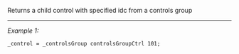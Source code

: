 Returns a child control with specified idc from a controls group


---
*Example 1:*
```sqf
_control = _controlsGroup controlsGroupCtrl 101;
```